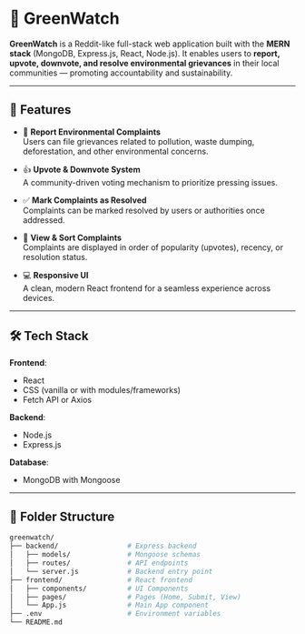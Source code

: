 # 🌿 GreenWatch

**GreenWatch** is a Reddit-like full-stack web application built with the **MERN stack** (MongoDB, Express.js, React, Node.js). It enables users to **report, upvote, downvote, and resolve environmental grievances** in their local communities — promoting accountability and sustainability.

---

## 🌟 Features

- 📝 **Report Environmental Complaints**  
  Users can file grievances related to pollution, waste dumping, deforestation, and other environmental concerns.

- 👍 **Upvote & Downvote System**  
  A community-driven voting mechanism to prioritize pressing issues.

- ✅ **Mark Complaints as Resolved**  
  Complaints can be marked resolved by users or authorities once addressed.

- 📄 **View & Sort Complaints**  
  Complaints are displayed in order of popularity (upvotes), recency, or resolution status.

- 💻 **Responsive UI**  
  A clean, modern React frontend for a seamless experience across devices.

---

## 🛠️ Tech Stack

**Frontend**:
- React
- CSS (vanilla or with modules/frameworks)
- Fetch API or Axios

**Backend**:
- Node.js
- Express.js

**Database**:
- MongoDB with Mongoose

---

## 📁 Folder Structure

```bash
greenwatch/
├── backend/                 # Express backend
│   ├── models/              # Mongoose schemas
│   ├── routes/              # API endpoints
│   └── server.js            # Backend entry point
├── frontend/                # React frontend
│   ├── components/          # UI Components
│   ├── pages/               # Pages (Home, Submit, View)
│   └── App.js               # Main App component
├── .env                     # Environment variables
└── README.md
